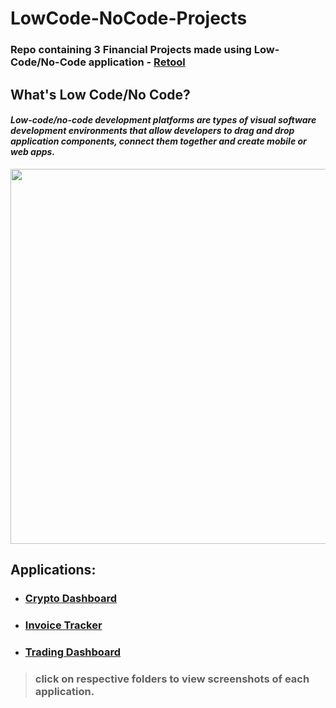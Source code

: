 # LowCode-NoCode-Projects
### Repo containing 3 Financial Projects made using Low-Code/No-Code application - [Retool](https://retool.com/)


## What's Low Code/No Code?
<i><h4>Low-code/no-code development platforms are types of visual software development environments that allow developers to drag and drop application components, connect them together and create mobile or web apps.</h4></i>

<img src="https://www.comakeit.com/blog/wp-content/uploads/2020/04/low-code-platforms.jpg" width="600"/>

## Applications:
- ### [Crypto Dashboard](https://atharvaparikh07.retool.com/embedded/public/1471a3fb-072a-4567-9e87-b34597d134a5)
- ### [Invoice Tracker](https://atharvaparikh07.retool.com/embedded/public/1aa77790-fe01-49c4-9325-7720d9dcfd47)
- ### [Trading Dashboard](https://atharvaparikh07.retool.com/embedded/public/d80a42d1-1e40-46b8-a1c9-70a02be42a6d)
> ### click on respective folders to view screenshots of each application.
